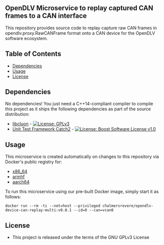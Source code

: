 ## OpenDLV Microservice to replay captured CAN frames to a CAN interface

This repository provides source code to replay capture raw CAN frames in
opendlv.proxy.RawCANFrame format onto a CAN device for the OpenDLV software ecosystem.


## Table of Contents
* [Dependencies](#dependencies)
* [Usage](#usage)
* [License](#license)


## Dependencies
No dependencies! You just need a C++14-compliant compiler to compile this
project as it ships the following dependencies as part of the source distribution:

* [libcluon](https://github.com/chrberger/libcluon) - [![License: GPLv3](https://img.shields.io/badge/license-GPL--3-blue.svg
)](https://www.gnu.org/licenses/gpl-3.0.txt)
* [Unit Test Framework Catch2](https://github.com/catchorg/Catch2/releases/tag/v2.1.2) - [![License: Boost Software License v1.0](https://img.shields.io/badge/License-Boost%20v1-blue.svg)](http://www.boost.org/LICENSE_1_0.txt)


## Usage
This microservice is created automatically on changes to this repository via Docker's public registry for:
* [x86_64](https://hub.docker.com/r/chalmersrevere/opendlv-device-can-replay-amd64/tags/)
* [armhf](https://hub.docker.com/r/chalmersrevere/opendlv-device-can-replay-armhf/tags/)
* [aarch64](https://hub.docker.com/r/chalmersrevere/opendlv-device-can-replay-aarch64/tags/)


To run this microservice using our pre-built Docker image, simply start it as follows:

```
docker run --rm -ti --net=host --privileged chalmersrevere/opendlv-device-can-replay-multi:v0.0.1 --id=0 --can=vcan0
```


## License

* This project is released under the terms of the GNU GPLv3 License

